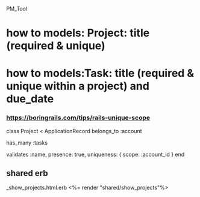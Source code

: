 PM_Tool

# how to models: Project: title (required & unique)
# how to models:Task: title (required & unique within a project) and due_date

### https://boringrails.com/tips/rails-unique-scope

class Project < ApplicationRecord
  belongs_to :account

  has_many :tasks

  validates :name, presence: true, uniqueness: { scope: :account_id }
end


## shared erb

_show_projects.html.erb
<%= render "shared/show_projects"%>